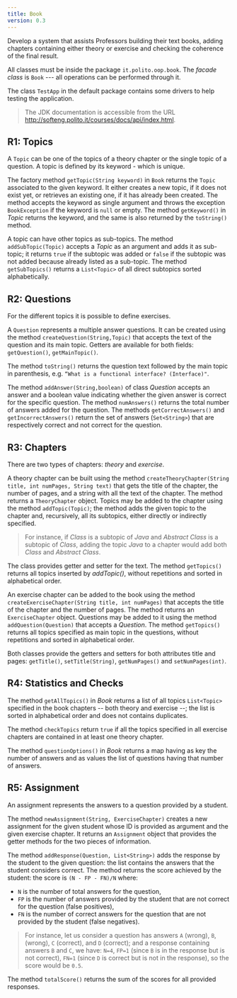 ```yaml
---
title: Book
version: 0.3
---
```

<!--
> To generate html and pdf use
> ```bash
> $ pandoc -s -f markdown+Smart requirements.md -c .css.css -o requirements.html
> $ pandoc -s -f markdown+Smart requirements.md -o requirements.pdf
> ```
-->
Develop a system that assists Professors building their text books, adding chapters containing either theory or exercise and checking the coherence of the final result.

All classes must be inside the package `it.polito.oop.book`. The *facade class* is `Book` --- all operations can be performed through it.

The class `TestApp` in the default package contains some drivers to help testing the application.

> The JDK documentation is accessible from the URL <http://softeng.polito.it/courses/docs/api/index.html>. 

## R1: Topics

A `Topic` can be one of the topics of a theory chapter or the single topic of a question. A topic is defined by its keyword - which is unique. 
<!-- That is, the methods `hashCode` and `equals` should consider **only** the keyword. -->

The factory method `getTopic(String keyword)` in `Book` returns the `Topic` associated to the given keyword. It either creates a new topic, if it does not exist yet, or retrieves an existing one, if it has already been created. The method accepts the keyword as single argument and throws the exception `BookException` if the keyword is `null` or empty. The method `getKeyword()` in *Topic* returns the keyword, and the same is also returned by the `toString()` method.

A topic can have other topics as sub-topics. 
The method `addSubTopic(Topic)` accepts a _Topic_ as an argument and adds it as sub-topic; it returns `true` if the subtopic was added or `false` if the subtopic was not added because already listed as a sub-topic. 
The method `getSubTopics()` returns a `List<Topic>` of all direct subtopics sorted alphabetically.

## R2: Questions

For the different topics it is possible to define exercises.

A `Question` represents a multiple answer questions. It can be created using the method `createQuestion(String,Topic)` that accepts the text of the question and its main topic. Getters are available for both fields: `getQuestion()`, `getMainTopic()`. 

The method `toString()` returns the question text followed by the main topic in parenthesis, e.g. `“What is a functional interface? (Interface)"`.

The method `addAnswer(String,boolean)` of class _Question_ accepts an answer and a boolean value indicating whether the given answer is correct for the specific question. 
The method `numAnswers()` returns the total number of answers added for the question. 
The methods `getCorrectAnswers()` and `getIncorrectAnswers()` return the set of answers (`Set<String>`) that are respectively correct and not correct for the question.

## R3: Chapters

There are two types of chapters: *theory* and *exercise*.

A theory chapter can be built using the method `createTheoryChapter(String title, int numPages, String text)` that gets the title of the chapter, the number of pages, and a string with all the text of the chapter. The method returns a  `TheoryChapter` object. 
Topics may be added to the chapter using the method `addTopic(Topic)`; the method adds the given topic to the chapter and, recursively, all its subtopics, either directly or indirectly specified. 

> For instance, if *Class* is a subtopic of *Java* and *Abstract Class* is a subtopic of *Class*, adding the topic *Java* to a chapter would add both *Class* and *Abstract Class*. 

The class provides getter and setter for the text.
The method `getTopics()` returns all topics inserted by _addTopic()_, without repetitions and sorted in alphabetical order.

An exercise chapter can be added to the book using the method `createExerciseChapter(String title, int numPages)` that accepts  the title of the chapter and the number of pages. The method returns an `ExerciseChapter` object. Questions may be added to it using the method `addQuestion(Question)` that accepts a _Question_. The method `getTopics()` returns all topics specified as main topic in the questions, without repetitions and sorted in alphabetical order.

Both classes provide the getters and setters for both attributes title and pages: `getTitle()`, `setTitle(String)`, `getNumPages()` and `setNumPages(int)`.

## R4: Statistics and Checks

The method `getAllTopics()` in _Book_ returns a list of all topics `List<Topic>` specified in the book chapters -- both theory and exercise --; the list is sorted in alphabetical order and does not contains duplicates.

The method `checkTopics` return `true` if all the topics specified in all exercise chapters are contained in at least one theory chapter.

The method `questionOptions()` in _Book_ returns a map having as key the number of answers and as values the list of questions having that number of answers.

<!--
The method `topicPopularity()` in `Book` returns the list of strings formatted as `"<Topic> : <num>"` where `<Topic>` is the keyword of the topic and `<num>` is the number of theory chapters treating the topic. The list is sorted by decreasing number of chapters and, in case of tie, by topic keyword.
-->

## R5: Assignment

An assignment represents the answers to a question provided by a student.

The method `newAssignment(String, ExerciseChapter)` creates a new assignment for the given student whose ID is provided as argument and the given exercise chapter. It returns an `Assignment` object that provides the getter methods for the two pieces of information.

The method `addResponse(Question, List<String>)` adds the response by the student to the given question: the list contains the answers that the student considers correct. The method returns the score achieved by the student: the score is `(N - FP - FN)/N` where:

* `N` is the number of total answers for the question,
* `FP` is the number of answers provided by the student that are not correct for the question (false positives),
* `FN` is the number of correct answers for the question that are not provided by the student (false negatives).

> For instance, let us consider a question has answers `A` (wrong), `B`, (wrong), `C` (correct), and `D` (correct); and a response containing answers `B` and `C`, we have: `N=4`, `FP=1` (since `B` is in the response but is not correct), `FN=1` (since `D` is correct but is not in the response), so the score would be `0.5`.

The method `totalScore()` returns the sum of the scores for all provided responses.
